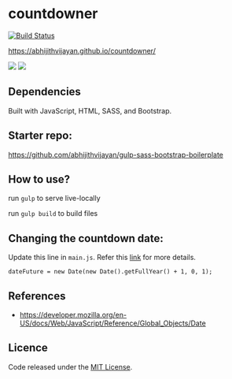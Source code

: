 # countdowner
[![Build Status](https://travis-ci.org/abhijithvijayan/countdowner.svg?branch=master)](https://travis-ci.org/abhijithvijayan/countdowner)

https://abhijithvijayan.github.io/countdowner/ 

![](https://i.imgur.com/oCMh9HT.png)
![](https://i.imgur.com/mEB8r1F.png)

## Dependencies

Built with JavaScript, HTML, SASS, and Bootstrap.

## Starter repo:

https://github.com/abhijithvijayan/gulp-sass-bootstrap-boilerplate

## How to use?
run 
`gulp` to serve live-locally

run `gulp build` to build files

## Changing the countdown date:

Update this line in `main.js`. Refer this [link](https://developer.mozilla.org/en-US/docs/Web/JavaScript/Reference/Global_Objects/Date) for more details.
```
dateFuture = new Date(new Date().getFullYear() + 1, 0, 1);
```

## References
- https://developer.mozilla.org/en-US/docs/Web/JavaScript/Reference/Global_Objects/Date

## Licence
Code released under the [MIT License](https://github.com/abhijithvijayan/countdowner/blob/master/LICENCE).
